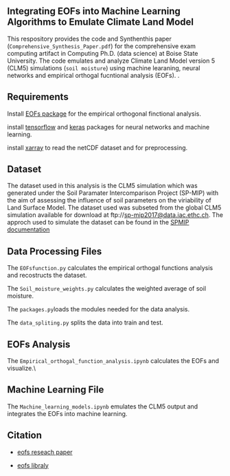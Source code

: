  Integrating EOFs into Machine Learning Algorithms to Emulate Climate Land Model
 --------------------------
 This respository provides the code and Synthenthis paper (`Comprehensive_Synthesis_Paper.pdf`) for the comprehensive exam computing artifact in Computing Ph.D. (data science) at Boise State University. The code emulates and analyze Climate Land Model version 5 (CLM5) simulations (`soil moisture`) using machine learaning, neural networks and empirical orthogal fucntional analysis (EOFs). 
.
 

 Requirements
 -------------
 Install [EOFs package](https://github.com/ajdawson/eofs) for the empirical orthogonal finctional analysis.
 
 install [tensorflow](https://www.tensorflow.org/) and [keras](https://keras.io/) packages for neural networks and machine learning.
 
 install [xarray](http://xarray.pydata.org) to read the netCDF dataset and for preprocessing.
 
 Dataset
 -------
 The dataset used in this analysis is the CLM5 simulation which was generated under the Soil Paramater Intercomparison Project (SP-MIP) with the aim of assessing the influence of soil parameters on the viriability of Land Surface Model. The dataset used was subseted from the global CLM5 simulation available for download at ftp://sp-mip2017@data.iac.ethc.ch. The approch used to simulate the dataset can be found in the [SPMIP documentation](https://www.gewexevents.org/wp-content/uploads/GLASS2017_SP-MIP_Protocol.pdfhttps://www.gewexevents.org/wp-content/uploads/GLASS2017_SP-MIP_Protocol.pdf)  
 
 Data Processing Files
 ----------------------
 The `EOFsfunction.py` calculates the empirical orthogal functions analysis and recostructs the dataset.
 
 The `Soil_moisture_weights.py` calculates the weighted average of soil moisture.
 
 The `packages.py`loads the modules needed for the data analysis.
 
 The `data_spliting.py` splits the data into train and test.
 
EOFs Analysis
--------------
The `Empirical_orthogal_function_analysis.ipynb` calculates the EOFs and visualize.\

Machine Learning File
---------------------
The `Machine_learning_models.ipynb` emulates the CLM5 output and integrates the EOFs into machine learning.

Citation
---------
- [eofs reseach paper](http://doi.org/10.5334/jors.122)

- [eofs libraly](http://dx.doi.org/10.5281/zenodo.46871)

